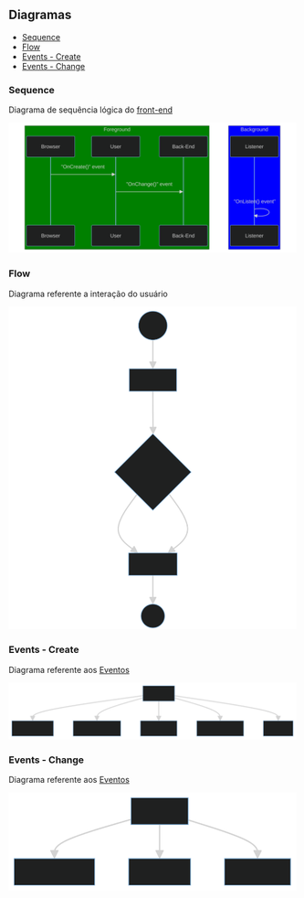 ## Diagramas

- [Sequence](#sequence)
- [Flow](#flow)
- [Events - Create](#events-create)
- [Events - Change](#events-change)

### Sequence
Diagrama de sequência lógica do [front-end](../../../views/static/funcionario.html)

![Sequence](sequence.svg)

### Flow
Diagrama referente a interação do usuário

![Flow](flow.svg)

### Events - Create
Diagrama referente aos [Eventos](../../../views/static/src/js/funcionario/events.js)

![OnCreate](flow-oncreate.svg)

### Events - Change
Diagrama referente aos [Eventos](../../../views/static/src/js/funcionario/events.js)

![OnChange](flow-onchange.svg)
